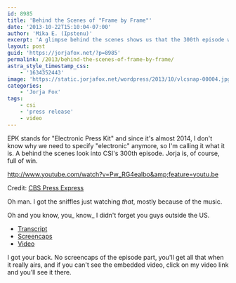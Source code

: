 ```yaml
---
id: 8985
title: 'Behind the Scenes of "Frame by Frame"'
date: '2013-10-22T15:10:04-07:00'
author: 'Mika E. (Ipstenu)'
excerpt: 'A glimpse behind the scenes shows us that the 300th episode will have a lot of Jorja. '
layout: post
guid: 'https://jorjafox.net/?p=8985'
permalink: /2013/behind-the-scenes-of-frame-by-frame/
astra_style_timestamp_css:
    - '1634352443'
image: 'https://static.jorjafox.net/wordpress/2013/10/vlcsnap-00004.jpg'
categories:
    - 'Jorja Fox'
tags:
    - csi
    - 'press release'
    - video
---
```


EPK stands for "Electronic Press Kit" and since it's almost 2014, I don't know why we need to specify "electronic" anymore, so I'm calling it what it is. A behind the scenes look into CSI's 300th episode. Jorja is, of course, full of win.

http://www.youtube.com/watch?v=Pw_RG4ealbo&amp;feature=youtu.be

Credit: <a href="http://cbspressexpress.com/cbs-entertainment/video?watch=1pcg1hvw2x">CBS Press Express</a>

Oh man. I got the sniffles just watching <em>that</em>, mostly because of the music.

Oh and you know, you_ know_ I didn't forget you guys outside the US.
<ul>
	<li><a href="https://jorjafox.net/wiki/CBS_CSI300_EPK_(22_October_2013)">Transcript</a></li>
	<li><a href="https://jorjafox.net/gallery/tv/csi/extras/2014-csi300epk/">Screencaps</a></li>
	<li><a href="https://jorjafox.net/video/frame-by-frame-epk/">Video</a></li>
</ul>
I got your back. No screencaps of the episode part, you'll get all that when it really airs, and if you can't see the embedded video, click on my video link and you'll see it there.
